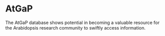 # AtGaP
The AtGaP database shows potential in becoming a valuable resource for the Arabidopsis research community to swiftly access information. 
